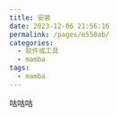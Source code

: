 ```yaml
---
title: 安装
date: 2023-12-06 21:56:16
permalink: /pages/e550ab/
categories:
  - 软件或工具
  - mamba
tags:
  - mamba
---
```

咕咕咕
